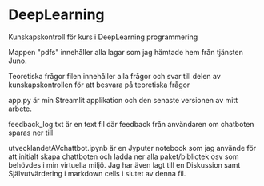 # DeepLearning
Kunskapskontroll för kurs i DeepLearning programmering

Mappen "pdfs" innehåller alla lagar som jag hämtade hem från tjänsten Juno.


Teoretiska frågor filen innehåller alla frågor och svar till delen av kunskapskontrollen för att besvara på teoretiska frågor


app.py är min Streamlit applikation och den senaste versionen av mitt arbete.


feedback_log.txt är en text fil där feedback från användaren om chatboten sparas ner till


utvecklandetAVchattbot.ipynb är en Jyputer notebook som jag använde för att initialt skapa chattboten och ladda ner alla paket/bibliotek osv som behövdes i min virtuella miljö. Jag har även lagt till en Diskussion samt Självutvärdering i markdown cells i slutet av denna fil. 
